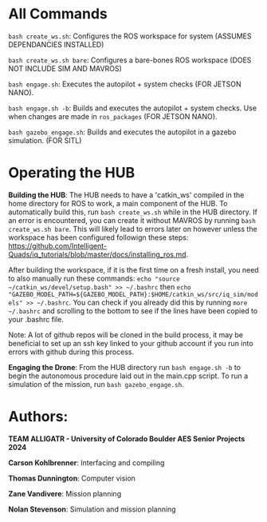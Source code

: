 # All Commands

`bash create_ws.sh`: Configures the ROS workspace for system (ASSUMES DEPENDANCIES INSTALLED)

`bash create_ws.sh bare`: Configures a bare-bones ROS workspace (DOES NOT INCLUDE SIM AND MAVROS)

`bash engage.sh`: Executes the autopilot + system checks (FOR JETSON NANO).

`bash engage.sh -b`: Builds and executes the autopilot + system checks. Use when changes are made in `ros_packages` (FOR JETSON NANO).

`bash gazebo_engage.sh`: Builds and executes the autopilot in a gazebo simulation. (FOR SITL)

# Operating the HUB

**Building the HUB**: The HUB needs to have a 'catkin_ws' compiled in the home directory for ROS to work, a main component of the HUB. To automatically build this, run `bash create_ws.sh` while in the HUB directory. If an error is encountered, you can create it without MAVROS by running `bash create_ws.sh bare`. This will likely lead to errors later on however unless the workspace has been configured followign these steps: https://github.com/Intelligent-Quads/iq_tutorials/blob/master/docs/installing_ros.md. 

After building the workspace, if it is the first time on a fresh install, you need to also manually run these commands:
`echo "source ~/catkin_ws/devel/setup.bash" >> ~/.bashrc` then `echo "GAZEBO_MODEL_PATH=${GAZEBO_MODEL_PATH}:$HOME/catkin_ws/src/iq_sim/models" >> ~/.bashrc`. You can check if you already did this by running `more ~/.bashrc` and scrolling to the bottom to see if the lines have been copied to your .bashrc file.

Note: A lot of github repos will be cloned in the build process, it may be beneficial to set up an ssh key linked to your github account if you run into errors with github during this process.

**Engaging the Drone**: From the HUB directory run `bash engage.sh -b` to begin the autonomous procedure laid out in the main.cpp script. To run a simulation of the mission, run `bash gazebo_engage.sh`.

# Authors:

**TEAM ALLIGATR - University of Colorado Boulder AES Senior Projects 2024**

**Carson Kohlbrenner**: Interfacing and compiling

**Thomas Dunnington**: Computer vision

**Zane Vandivere**: Mission planning

**Nolan Stevenson**: Simulation and mission planning